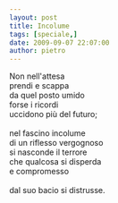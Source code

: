 ```yaml
---
layout: post
title: Incolume
tags: [speciale,]
date: 2009-09-07 22:07:00
author: pietro
---
```

Non nell'attesa<br/>prendi e scappa<br/>da quel posto umido<br/>forse i ricordi<br/>uccidono più del futuro;<br/><br/>nel fascino incolume<br/>di un riflesso vergognoso<br/>si nasconde il terrore<br/>che qualcosa si disperda<br/>e compromesso<br/><br/>dal suo bacio si distrusse.
